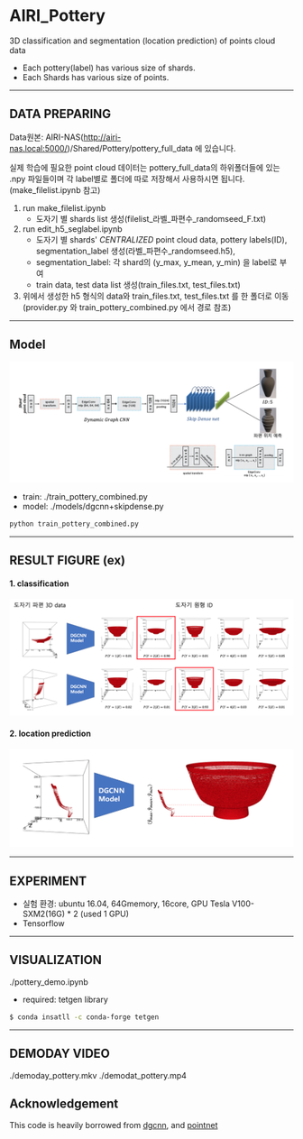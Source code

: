 # AIRI_Pottery
  
3D classification and segmentation (location prediction) of points cloud data
* Each pottery(label) has various size of shards.  
* Each Shards has various size of points.  

---

## DATA PREPARING  
Data원본: AIRI-NAS(http://airi-nas.local:5000/)/Shared/Pottery/pottery_full_data 에 있습니다.  

실제 학습에 필요한 point cloud 데이터는 pottery_full_data의 하위폴더들에 있는 .npy 파일들이며 각 label별로 폴더에 따로 저장해서 사용하시면 됩니다.(make_filelist.ipynb 참고)  


1. run make_filelist.ipynb 
   * 도자기 별 shards list 생성(filelist_라벨_파편수_randomseed_F.txt)  
2. run edit_h5_seglabel.ipynb 
   * 도자기 별 shards' *CENTRALIZED* point cloud data, pottery labels(ID), segmentation_label 생성(라벨_파편수_randomseed.h5),
   * segmentation_label: 각 shard의 (y_max, y_mean, y_min) 을 label로 부여
   * train data, test data list 생성(train_files.txt, test_files.txt)
3. 위에서 생성한 h5 형식의 data와 train_files.txt, test_files.txt 를 한 폴더로 이동(provider.py 와 train_pottery_combined.py 에서 경로 참조)  

---

## Model

![model](./images/model.png)

  
- train: ./train_pottery_combined.py  
- model: ./models/dgcnn+skipdense.py   

```bash
python train_pottery_combined.py
```

---

## RESULT FIGURE (ex)
#### 1. classification  
![classification](./images/classification.png)


#### 2. location prediction  
![segmentation](./images/segmentation.png)

---

## EXPERIMENT
- 실험 환경: ubuntu 16.04, 64Gmemory, 16core, GPU Tesla V100-SXM2(16G) * 2 (used 1 GPU)  
- Tensorflow
 
---

## VISUALIZATION
./pottery_demo.ipynb
- required: tetgen library  

```bash
$ conda insatll -c conda-forge tetgen
```

---

## DEMODAY VIDEO
./demoday_pottery.mkv
./demodat_pottery.mp4


## Acknowledgement
This code is heavily borrowed from [dgcnn](https://github.com/WangYueFt/dgcnn), and [pointnet](https://github.com/charlesq34/pointnet)

